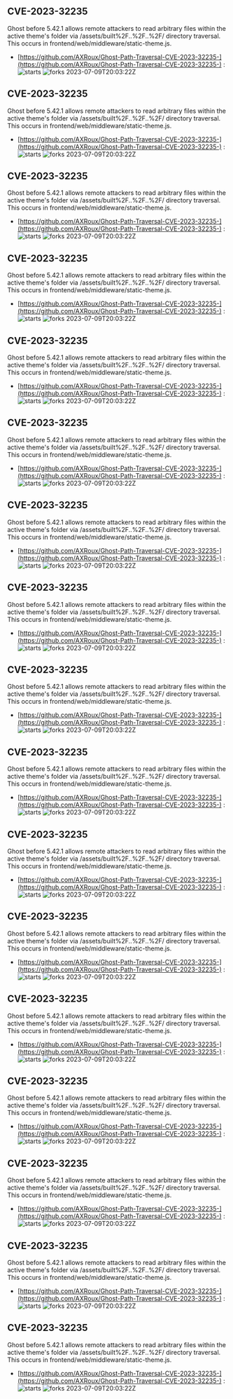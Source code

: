 ## CVE-2023-32235
 Ghost before 5.42.1 allows remote attackers to read arbitrary files within the active theme's folder via /assets/built%2F..%2F..%2F/ directory traversal. This occurs in frontend/web/middleware/static-theme.js.

- [https://github.com/AXRoux/Ghost-Path-Traversal-CVE-2023-32235-](https://github.com/AXRoux/Ghost-Path-Traversal-CVE-2023-32235-) :  
![starts](https://img.shields.io/github/stars/AXRoux/Ghost-Path-Traversal-CVE-2023-32235-.svg) 
![forks](https://img.shields.io/github/forks/AXRoux/Ghost-Path-Traversal-CVE-2023-32235-.svg) 
2023-07-09T20:03:22Z

## CVE-2023-32235
 Ghost before 5.42.1 allows remote attackers to read arbitrary files within the active theme's folder via /assets/built%2F..%2F..%2F/ directory traversal. This occurs in frontend/web/middleware/static-theme.js.

- [https://github.com/AXRoux/Ghost-Path-Traversal-CVE-2023-32235-](https://github.com/AXRoux/Ghost-Path-Traversal-CVE-2023-32235-) :  
![starts](https://img.shields.io/github/stars/AXRoux/Ghost-Path-Traversal-CVE-2023-32235-.svg) 
![forks](https://img.shields.io/github/forks/AXRoux/Ghost-Path-Traversal-CVE-2023-32235-.svg) 
2023-07-09T20:03:22Z

## CVE-2023-32235
 Ghost before 5.42.1 allows remote attackers to read arbitrary files within the active theme's folder via /assets/built%2F..%2F..%2F/ directory traversal. This occurs in frontend/web/middleware/static-theme.js.

- [https://github.com/AXRoux/Ghost-Path-Traversal-CVE-2023-32235-](https://github.com/AXRoux/Ghost-Path-Traversal-CVE-2023-32235-) :  
![starts](https://img.shields.io/github/stars/AXRoux/Ghost-Path-Traversal-CVE-2023-32235-.svg) 
![forks](https://img.shields.io/github/forks/AXRoux/Ghost-Path-Traversal-CVE-2023-32235-.svg) 
2023-07-09T20:03:22Z

## CVE-2023-32235
 Ghost before 5.42.1 allows remote attackers to read arbitrary files within the active theme's folder via /assets/built%2F..%2F..%2F/ directory traversal. This occurs in frontend/web/middleware/static-theme.js.

- [https://github.com/AXRoux/Ghost-Path-Traversal-CVE-2023-32235-](https://github.com/AXRoux/Ghost-Path-Traversal-CVE-2023-32235-) :  
![starts](https://img.shields.io/github/stars/AXRoux/Ghost-Path-Traversal-CVE-2023-32235-.svg) 
![forks](https://img.shields.io/github/forks/AXRoux/Ghost-Path-Traversal-CVE-2023-32235-.svg) 
2023-07-09T20:03:22Z

## CVE-2023-32235
 Ghost before 5.42.1 allows remote attackers to read arbitrary files within the active theme's folder via /assets/built%2F..%2F..%2F/ directory traversal. This occurs in frontend/web/middleware/static-theme.js.

- [https://github.com/AXRoux/Ghost-Path-Traversal-CVE-2023-32235-](https://github.com/AXRoux/Ghost-Path-Traversal-CVE-2023-32235-) :  
![starts](https://img.shields.io/github/stars/AXRoux/Ghost-Path-Traversal-CVE-2023-32235-.svg) 
![forks](https://img.shields.io/github/forks/AXRoux/Ghost-Path-Traversal-CVE-2023-32235-.svg) 
2023-07-09T20:03:22Z

## CVE-2023-32235
 Ghost before 5.42.1 allows remote attackers to read arbitrary files within the active theme's folder via /assets/built%2F..%2F..%2F/ directory traversal. This occurs in frontend/web/middleware/static-theme.js.

- [https://github.com/AXRoux/Ghost-Path-Traversal-CVE-2023-32235-](https://github.com/AXRoux/Ghost-Path-Traversal-CVE-2023-32235-) :  
![starts](https://img.shields.io/github/stars/AXRoux/Ghost-Path-Traversal-CVE-2023-32235-.svg) 
![forks](https://img.shields.io/github/forks/AXRoux/Ghost-Path-Traversal-CVE-2023-32235-.svg) 
2023-07-09T20:03:22Z

## CVE-2023-32235
 Ghost before 5.42.1 allows remote attackers to read arbitrary files within the active theme's folder via /assets/built%2F..%2F..%2F/ directory traversal. This occurs in frontend/web/middleware/static-theme.js.

- [https://github.com/AXRoux/Ghost-Path-Traversal-CVE-2023-32235-](https://github.com/AXRoux/Ghost-Path-Traversal-CVE-2023-32235-) :  
![starts](https://img.shields.io/github/stars/AXRoux/Ghost-Path-Traversal-CVE-2023-32235-.svg) 
![forks](https://img.shields.io/github/forks/AXRoux/Ghost-Path-Traversal-CVE-2023-32235-.svg) 
2023-07-09T20:03:22Z

## CVE-2023-32235
 Ghost before 5.42.1 allows remote attackers to read arbitrary files within the active theme's folder via /assets/built%2F..%2F..%2F/ directory traversal. This occurs in frontend/web/middleware/static-theme.js.

- [https://github.com/AXRoux/Ghost-Path-Traversal-CVE-2023-32235-](https://github.com/AXRoux/Ghost-Path-Traversal-CVE-2023-32235-) :  
![starts](https://img.shields.io/github/stars/AXRoux/Ghost-Path-Traversal-CVE-2023-32235-.svg) 
![forks](https://img.shields.io/github/forks/AXRoux/Ghost-Path-Traversal-CVE-2023-32235-.svg) 
2023-07-09T20:03:22Z

## CVE-2023-32235
 Ghost before 5.42.1 allows remote attackers to read arbitrary files within the active theme's folder via /assets/built%2F..%2F..%2F/ directory traversal. This occurs in frontend/web/middleware/static-theme.js.

- [https://github.com/AXRoux/Ghost-Path-Traversal-CVE-2023-32235-](https://github.com/AXRoux/Ghost-Path-Traversal-CVE-2023-32235-) :  
![starts](https://img.shields.io/github/stars/AXRoux/Ghost-Path-Traversal-CVE-2023-32235-.svg) 
![forks](https://img.shields.io/github/forks/AXRoux/Ghost-Path-Traversal-CVE-2023-32235-.svg) 
2023-07-09T20:03:22Z

## CVE-2023-32235
 Ghost before 5.42.1 allows remote attackers to read arbitrary files within the active theme's folder via /assets/built%2F..%2F..%2F/ directory traversal. This occurs in frontend/web/middleware/static-theme.js.

- [https://github.com/AXRoux/Ghost-Path-Traversal-CVE-2023-32235-](https://github.com/AXRoux/Ghost-Path-Traversal-CVE-2023-32235-) :  
![starts](https://img.shields.io/github/stars/AXRoux/Ghost-Path-Traversal-CVE-2023-32235-.svg) 
![forks](https://img.shields.io/github/forks/AXRoux/Ghost-Path-Traversal-CVE-2023-32235-.svg) 
2023-07-09T20:03:22Z

## CVE-2023-32235
 Ghost before 5.42.1 allows remote attackers to read arbitrary files within the active theme's folder via /assets/built%2F..%2F..%2F/ directory traversal. This occurs in frontend/web/middleware/static-theme.js.

- [https://github.com/AXRoux/Ghost-Path-Traversal-CVE-2023-32235-](https://github.com/AXRoux/Ghost-Path-Traversal-CVE-2023-32235-) :  
![starts](https://img.shields.io/github/stars/AXRoux/Ghost-Path-Traversal-CVE-2023-32235-.svg) 
![forks](https://img.shields.io/github/forks/AXRoux/Ghost-Path-Traversal-CVE-2023-32235-.svg) 
2023-07-09T20:03:22Z

## CVE-2023-32235
 Ghost before 5.42.1 allows remote attackers to read arbitrary files within the active theme's folder via /assets/built%2F..%2F..%2F/ directory traversal. This occurs in frontend/web/middleware/static-theme.js.

- [https://github.com/AXRoux/Ghost-Path-Traversal-CVE-2023-32235-](https://github.com/AXRoux/Ghost-Path-Traversal-CVE-2023-32235-) :  
![starts](https://img.shields.io/github/stars/AXRoux/Ghost-Path-Traversal-CVE-2023-32235-.svg) 
![forks](https://img.shields.io/github/forks/AXRoux/Ghost-Path-Traversal-CVE-2023-32235-.svg) 
2023-07-09T20:03:22Z

## CVE-2023-32235
 Ghost before 5.42.1 allows remote attackers to read arbitrary files within the active theme's folder via /assets/built%2F..%2F..%2F/ directory traversal. This occurs in frontend/web/middleware/static-theme.js.

- [https://github.com/AXRoux/Ghost-Path-Traversal-CVE-2023-32235-](https://github.com/AXRoux/Ghost-Path-Traversal-CVE-2023-32235-) :  
![starts](https://img.shields.io/github/stars/AXRoux/Ghost-Path-Traversal-CVE-2023-32235-.svg) 
![forks](https://img.shields.io/github/forks/AXRoux/Ghost-Path-Traversal-CVE-2023-32235-.svg) 
2023-07-09T20:03:22Z

## CVE-2023-32235
 Ghost before 5.42.1 allows remote attackers to read arbitrary files within the active theme's folder via /assets/built%2F..%2F..%2F/ directory traversal. This occurs in frontend/web/middleware/static-theme.js.

- [https://github.com/AXRoux/Ghost-Path-Traversal-CVE-2023-32235-](https://github.com/AXRoux/Ghost-Path-Traversal-CVE-2023-32235-) :  
![starts](https://img.shields.io/github/stars/AXRoux/Ghost-Path-Traversal-CVE-2023-32235-.svg) 
![forks](https://img.shields.io/github/forks/AXRoux/Ghost-Path-Traversal-CVE-2023-32235-.svg) 
2023-07-09T20:03:22Z

## CVE-2023-32235
 Ghost before 5.42.1 allows remote attackers to read arbitrary files within the active theme's folder via /assets/built%2F..%2F..%2F/ directory traversal. This occurs in frontend/web/middleware/static-theme.js.

- [https://github.com/AXRoux/Ghost-Path-Traversal-CVE-2023-32235-](https://github.com/AXRoux/Ghost-Path-Traversal-CVE-2023-32235-) :  
![starts](https://img.shields.io/github/stars/AXRoux/Ghost-Path-Traversal-CVE-2023-32235-.svg) 
![forks](https://img.shields.io/github/forks/AXRoux/Ghost-Path-Traversal-CVE-2023-32235-.svg) 
2023-07-09T20:03:22Z

## CVE-2023-32235
 Ghost before 5.42.1 allows remote attackers to read arbitrary files within the active theme's folder via /assets/built%2F..%2F..%2F/ directory traversal. This occurs in frontend/web/middleware/static-theme.js.

- [https://github.com/AXRoux/Ghost-Path-Traversal-CVE-2023-32235-](https://github.com/AXRoux/Ghost-Path-Traversal-CVE-2023-32235-) :  
![starts](https://img.shields.io/github/stars/AXRoux/Ghost-Path-Traversal-CVE-2023-32235-.svg) 
![forks](https://img.shields.io/github/forks/AXRoux/Ghost-Path-Traversal-CVE-2023-32235-.svg) 
2023-07-09T20:03:22Z

## CVE-2023-32235
 Ghost before 5.42.1 allows remote attackers to read arbitrary files within the active theme's folder via /assets/built%2F..%2F..%2F/ directory traversal. This occurs in frontend/web/middleware/static-theme.js.

- [https://github.com/AXRoux/Ghost-Path-Traversal-CVE-2023-32235-](https://github.com/AXRoux/Ghost-Path-Traversal-CVE-2023-32235-) :  
![starts](https://img.shields.io/github/stars/AXRoux/Ghost-Path-Traversal-CVE-2023-32235-.svg) 
![forks](https://img.shields.io/github/forks/AXRoux/Ghost-Path-Traversal-CVE-2023-32235-.svg) 
2023-07-09T20:03:22Z

